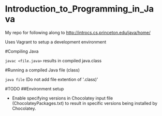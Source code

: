 # Introduction_to_Programming_in_Java
My repo for following along to http://introcs.cs.princeton.edu/java/home/

Uses Vagrant to setup a development environment

#Compiling Java

`javac <file.java>` results in compiled java.class

#Running a compiled Java file (class)

`java file` (Do not add file extention of '.class)'

#TODO
##Environment setup
* Enable specifying versions in Chocolatey input file (ChocolateyPackages.txt) to result in specific versions being installed by Chocolatey.